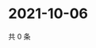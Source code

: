# 2021-10-06

共 0 条

<!-- BEGIN WEIBO -->
<!-- 最后更新时间 Wed Oct 06 2021 05:10:16 GMT+0800 (China Standard Time) -->

<!-- END WEIBO -->

